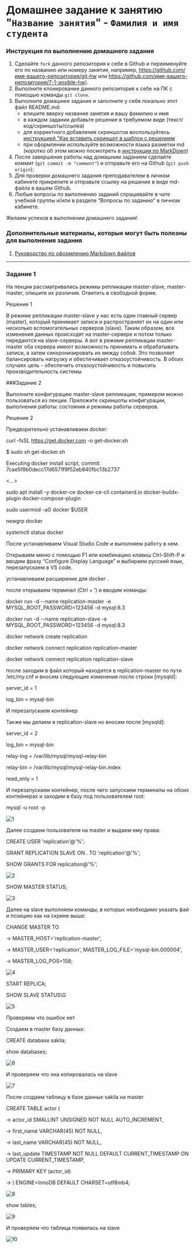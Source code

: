 # Домашнее задание к занятию "`Название занятия`" - `Фамилия и имя студента`


### Инструкция по выполнению домашнего задания

   1. Сделайте `fork` данного репозитория к себе в Github и переименуйте его по названию или номеру занятия, например, https://github.com/имя-вашего-репозитория/git-hw или  https://github.com/имя-вашего-репозитория/7-1-ansible-hw).
   2. Выполните клонирование данного репозитория к себе на ПК с помощью команды `git clone`.
   3. Выполните домашнее задание и заполните у себя локально этот файл README.md:
      - впишите вверху название занятия и вашу фамилию и имя
      - в каждом задании добавьте решение в требуемом виде (текст/код/скриншоты/ссылка)
      - для корректного добавления скриншотов воспользуйтесь [инструкцией "Как вставить скриншот в шаблон с решением](https://github.com/netology-code/sys-pattern-homework/blob/main/screen-instruction.md)
      - при оформлении используйте возможности языка разметки md (коротко об этом можно посмотреть в [инструкции  по MarkDown](https://github.com/netology-code/sys-pattern-homework/blob/main/md-instruction.md))
   4. После завершения работы над домашним заданием сделайте коммит (`git commit -m "comment"`) и отправьте его на Github (`git push origin`);
   5. Для проверки домашнего задания преподавателем в личном кабинете прикрепите и отправьте ссылку на решение в виде md-файла в вашем Github.
   6. Любые вопросы по выполнению заданий спрашивайте в чате учебной группы и/или в разделе “Вопросы по заданию” в личном кабинете.
   
Желаем успехов в выполнении домашнего задания!
   
### Дополнительные материалы, которые могут быть полезны для выполнения задания

1. [Руководство по оформлению Markdown файлов](https://gist.github.com/Jekins/2bf2d0638163f1294637#Code)

---

### Задание 1

На лекции рассматривались режимы репликации master-slave, master-master, опишите их различия.
Ответить в свободной форме.

Решение 1

В режиме репликации master-slave у нас есть один главный сервер (master), который принимает записи и распространяет их на один или несколько вспомогательных серверов (slave). Таким образом, все изменения данных происходят на master-сервере и потом только передаются на slave-серверы. А вот в режиме репликации master-master оба сервера имеют возможность принимать и обрабатывать записи, а затем синхронизировать их между собой. Это позволяет балансировать нагрузку и обеспечивает отказоустойчивость. В обоих случаях цель - обеспечить отказоустойчивость и повысить производительность системы

###Задание 2

Выполните конфигурацию master-slave репликации, примером можно пользоваться из лекции.
Приложите скриншоты конфигурации, выполнения работы: состояния и режимы работы серверов.

Решение 2


Предворительно устанавливаем docker:

curl -fsSL https://get.docker.com -o get-docker.sh

$ sudo sh get-docker.sh

Executing docker install script, commit: 7cae5f8b0decc17d6571f9f52eb840fbc13b2737

<...>

sudo apt install -y docker-ce docker-ce-cli containerd.io docker-buildx-plugin docker-compose-plugin

sudo usermod -aG docker $USER 

newgrp docker

systemctl status docker

После устанавливаем Visual Studio Code и выполняем работу в нем.

Открываем меню с помощью F1 или комбинацию клавиш Ctrl-Shift-P и вводим фразу “Configure Display Language” и выбираем русский язык, перезапускаем в VS code.

устанавливаем расширение для docker .

после открываем терминал (Ctrl + ‘) и вводим команды:

docker run -d --name replication-master -e MYSQL_ROOT_PASSWORD=123456 -d mysql:8.3

docker run -d --name replication-slave -e MYSQL_ROOT_PASSWORD=123456 -d mysql:8.3

docker network create replication

docker network connect replication replication-master

docker network connect replication replication-slave

после заходим в файл который находится в replication-master по пути /etc/my.cnf и вносим следующие изменения после строки [mysqld]:

server_id = 1

log_bin = mysql-bin

И перезапускаем контейнер 

Также мы делаем в replication-slave но вносим после [mysqld]:

server_id = 2

log_bin = mysql-bin

relay-log = /var/lib/mysql/mysql-relay-bin

relay-bin = /var/lib/mysql/mysql-relay-bin.index

read_only = 1

И перезапускаем контейнер, после чего запускаем терминалы на обоих контейнерах и заходим в базу под пользователем root:

mysql -u root -p

![1](https://github.com/StasAlginin/gitlab-hw/blob/main/img/replik1.png)

Далее создаем пользователя на master и выдаем ему права:

CREATE USER 'replication'@'%';

GRANT REPLICATION SLAVE ON *.* TO 'replication'@'%';

SHOW GRANTS FOR replication@'%';

![2](https://github.com/StasAlginin/gitlab-hw/blob/main/img/replik2.png)

SHOW MASTER STATUS;

![3](https://github.com/StasAlginin/gitlab-hw/blob/main/img/replik3.png)

Далее на slave выполняем команды, в которых необходимо указать фай и позицию как на скрине выше:

CHANGE MASTER TO

-> MASTER_HOST='replication-master',

-> MASTER_USER='replication', MASTER_LOG_FILE='mysql-bin.000004',

-> MASTER_LOG_POS=158;

![4](https://github.com/StasAlginin/gitlab-hw/blob/main/img/replik4.png)

START REPLICA;

SHOW SLAVE STATUS\G

![5](https://github.com/StasAlginin/gitlab-hw/blob/main/img/replik5.png)

Проверяем что ошибок нет

Создаем в master базу данных:

CREATE database sakila;

show databases;

![6](https://github.com/StasAlginin/gitlab-hw/blob/main/img/replik6.png)

И проверяем что она копировалась на slave

![7](https://github.com/StasAlginin/gitlab-hw/blob/main/img/replik7.png)

После создаем таблицу в базе данных sakila на master

CREATE TABLE actor (

-> actor_id SMALLINT UNSIGNED NOT NULL AUTO_INCREMENT,

-> first_name VARCHAR(45) NOT NULL,

-> last_name VARCHAR(45) NOT NULL,

-> last_update TIMESTAMP NOT NULL DEFAULT CURRENT_TIMESTAMP ON UPDATE CURRENT_TIMESTAMP,

-> PRIMARY KEY (actor_id)

-> ) ENGINE=InnoDB DEFAULT CHARSET=utf8mb4;

![8](https://github.com/StasAlginin/gitlab-hw/blob/main/img/replik8.png)

show tables;

![9](https://github.com/StasAlginin/gitlab-hw/blob/main/img/replik9.png)

И проверяем что таблица появилась на slave

![10](https://github.com/StasAlginin/gitlab-hw/blob/main/img/replik10.png)